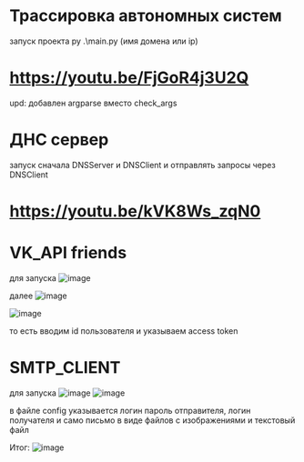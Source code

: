 # Трассировка автономных систем
запуск проекта py .\main.py (имя домена или ip)
# https://youtu.be/FjGoR4j3U2Q
upd: добавлен argparse вместо check_args

# ДНС сервер
запуск сначала DNSServer и DNSClient и отправлять запросы через DNSClient
# https://youtu.be/kVK8Ws_zqN0

# VK_API friends
для запуска ![image](https://github.com/necuteboy/protocols/assets/89706104/10b264c4-6e97-49a8-b1e4-0e74368f10a6)


далее ![image](https://github.com/necuteboy/protocols/assets/89706104/4699197f-9eb5-4fc6-a2bb-01c6139ddeb1)

![image](https://github.com/necuteboy/protocols/assets/89706104/bec1c820-5c50-4eea-8a23-07cfa765add7)

то есть вводим id пользователя и указываем access token

# SMTP_CLIENT
для запуска ![image](https://github.com/necuteboy/protocols/assets/89706104/9d60ed2a-8142-44f7-bb66-4fd32c78e25a)
![image](https://github.com/necuteboy/protocols/assets/89706104/8769e379-d28f-4955-9ad8-fccc4fdce880)

в файле config указывается логин пароль отправителя, логин получателя и само письмо в виде файлов с изображениями и текстовый файл

Итог:
![image](https://github.com/necuteboy/protocols/assets/89706104/928481ec-afa2-4929-a7ad-c68b5ad46ebf)




